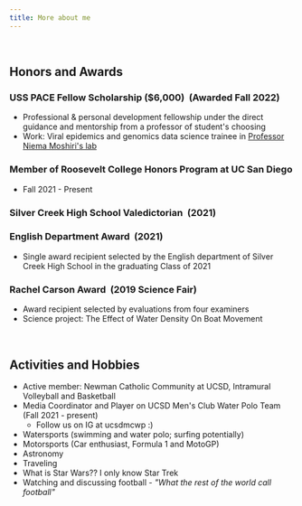 ```yaml
---
title: More about me
---
```


<br>

## Honors and Awards

### <strong>USS PACE Fellow Scholarship ($6,000)</strong> &nbsp;(Awarded Fall 2022)

- Professional & personal development fellowship under the direct guidance and mentorship from a professor of student's choosing
- Work: Viral epidemics and genomics data science trainee in [Professor Niema Moshiri's lab](https://niema.net/)

### <strong>Member of Roosevelt College Honors Program at UC San Diego</strong>

- Fall 2021 - Present

### <strong>Silver Creek High School Valedictorian</strong> &nbsp;(2021)

### <strong>English Department Award</strong> &nbsp;(2021)

- Single award recipient selected by the English department of Silver Creek High School in the graduating Class of 2021

### <strong>Rachel Carson Award</strong> &nbsp;(2019 Science Fair) 

- Award recipient selected by evaluations from four examiners
- Science project: The Effect of Water Density On Boat Movement

<br>

## Activities and Hobbies

- Active member: Newman Catholic Community at UCSD, Intramural Volleyball and Basketball
- Media Coordinator and Player on UCSD Men's Club Water Polo Team &nbsp; (Fall 2021 - present)
    - Follow us on IG at ucsdmcwp :)
- Watersports (swimming and water polo; surfing potentially)
- Motorsports (Car enthusiast, Formula 1 and MotoGP)
- Astronomy
- Traveling
- What is Star Wars?? I only know Star Trek
- Watching and discussing football <em>- "What the rest of the world call football"</em>
